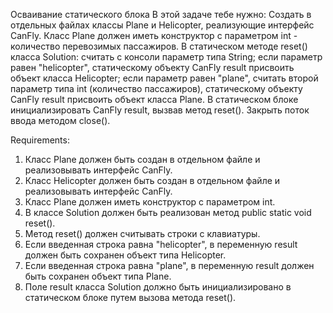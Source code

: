 Осваивание статического блока
В этой задаче тебе нужно:
Создать в отдельных файлах классы Plane и Helicopter, реализующие интерфейс CanFly.
Класс Plane должен иметь конструктор с параметром int - количество перевозимых пассажиров.
В статическом методе reset() класса Solution:
считать с консоли параметр типа String;
если параметр равен "helicopter", статическому объекту CanFly result присвоить объект класса Helicopter;
если параметр равен "plane", считать второй параметр типа int (количество пассажиров), статическому объекту CanFly result присвоить объект класса Plane.
В статическом блоке инициализировать CanFly result, вызвав метод reset().
Закрыть поток ввода методом close().

Requirements:
1. Класс Plane должен быть создан в отдельном файле и реализовывать интерфейс CanFly.
2. Класс Helicopter должен быть создан в отдельном файле и реализовывать интерфейс CanFly.
3. Класс Plane должен иметь конструктор с параметром int.
4. В классе Solution должен быть реализован метод public static void reset().
5. Метод reset() должен считывать строки с клавиатуры.
6. Если введенная строка равна "helicopter", в переменную result должен быть сохранен объект типа Helicopter.
7. Если введенная строка равна "plane", в переменную result должен быть сохранен объект типа Plane.
8. Поле result класса Solution должно быть инициализировано в статическом блоке путем вызова метода reset().
